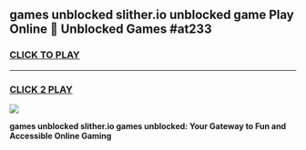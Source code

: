 
## games unblocked slither.io unblocked game Play Online 👋 Unblocked Games #at233
<h3>
<a href="https://premium.freeplayer.one?title=games_unblocked_slither.io&ref=21F">CLICK TO PLAY</a></h3>
<hr>

<h3>
<a href="https://premium.freeplayer.one?title=games_unblocked_slither.io&ref=21F">CLICK 2 PLAY</a>
  
</h3>

<a href="https://premium.freeplayer.one?title=games_unblocked_slither.io&ref=21F/"><img src="https://clearcache.store/games.png"></a>


**games unblocked slither.io games unblocked: Your Gateway to Fun and Accessible Online Gaming**
